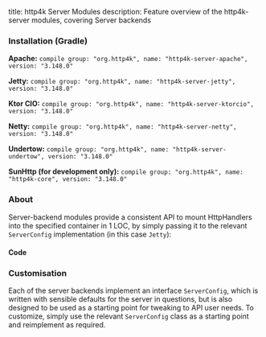 title: http4k Server Modules
description: Feature overview of the http4k-server modules, covering Server backends

### Installation (Gradle)
**Apache:** ```compile group: "org.http4k", name: "http4k-server-apache", version: "3.148.0"```

**Jetty:** ```compile group: "org.http4k", name: "http4k-server-jetty", version: "3.148.0"```

**Ktor CIO:** ```compile group: "org.http4k", name: "http4k-server-ktorcio", version: "3.148.0"```

**Netty:** ```compile group: "org.http4k", name: "http4k-server-netty", version: "3.148.0"```

**Undertow:** ```compile group: "org.http4k", name: "http4k-server-undertow", version: "3.148.0"```

**SunHttp (for development only):** ```compile group: "org.http4k", name: "http4k-core", version: "3.148.0"```

### About
Server-backend modules provide a consistent API to mount HttpHandlers into the specified container in 1 LOC, by 
simply passing it to the relevant `ServerConfig` implementation (in this case `Jetty`):

#### Code [<img class="octocat"/>](https://github.com/http4k/http4k/blob/master/src/docs/guide/modules/servers/example_http.kt)
<script src="https://gist-it.appspot.com/https://github.com/http4k/http4k/blob/master/src/docs/guide/modules/servers/example_http.kt"></script>

### Customisation
Each of the server backends implement an interface `ServerConfig`, which is written with sensible defaults for the server in questions, 
but is also designed to be used as a starting point for tweaking to API user needs. To customize, simply use the relevant `ServerConfig` 
class as a starting point and reimplement as required.
